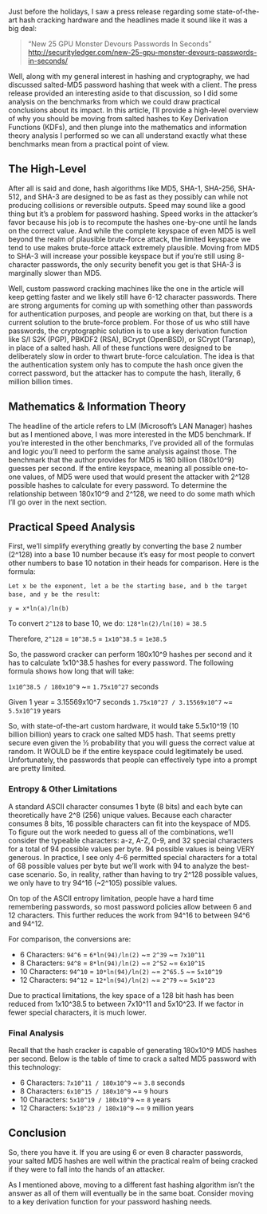 Just before the holidays, I saw a press release regarding some state-of-the-art hash cracking hardware and the headlines made it sound like it was a big deal:

>“New 25 GPU Monster Devours Passwords In Seconds”
http://securityledger.com/new-25-gpu-monster-devours-passwords-in-seconds/

Well, along with my general interest in hashing and cryptography, we had discussed salted-MD5 password hashing that week with a client. The press release provided an interesting aside to that discussion, so I did some analysis on the benchmarks from which we could draw practical conclusions about its impact. In this article, I’ll provide a high-level overview of why you should be moving from salted hashes to Key Derivation Functions (KDFs), and then plunge into the mathematics and information theory analysis I performed so we can all understand exactly what these benchmarks mean from a practical point of view.

## The High-Level
After all is said and done, hash algorithms like MD5, SHA-1, SHA-256, SHA-512, and SHA-3 are designed to be as fast as they possibly can while not producing collisions or reversible outputs. Speed may sound like a good thing but it’s a problem for password hashing. Speed works in the attacker’s favor because his job is to recompute the hashes one-by-one until he lands on the correct value. And while the complete keyspace of even MD5 is well beyond the realm of plausible brute-force attack, the limited keyspace we tend to use makes brute-force attack extremely plausible. Moving from MD5 to SHA-3 will increase your possible keyspace but if you’re still using 8-character passwords, the only security benefit you get is that SHA-3 is marginally slower than MD5.

Well, custom password cracking machines like the one in the article will keep getting faster and we likely still have 6-12 character passwords. There are strong arguments for coming up with something other than passwords for authentication purposes, and people are working on that, but there is a current solution to the brute-force problem. For those of us who still have passwords, the cryptographic solution is to use a key derivation function like S/I S2K (PGP), PBKDF2 (RSA), BCrypt (OpenBSD), or SCrypt (Tarsnap), in place of a salted hash. All of these functions were designed to be deliberately slow in order to thwart brute-force calculation. The idea is that the authentication system only has to compute the hash once given the correct password, but the attacker has to compute the hash, literally, 6 million billion times.

## Mathematics & Information Theory
The headline of the article refers to LM (Microsoft’s LAN Manager) hashes but as I mentioned above, I was more interested in the MD5 benchmark. If you’re interested in the other benchmarks, I’ve provided all of the formulas and logic you’ll need to perform the same analysis against those. The benchmark that the author provides for MD5 is 180 billion (180x10^9) guesses per second. If the entire keyspace, meaning all possible one-to-one values, of MD5 were used that would present the attacker with 2^128 possible hashes to calculate for every password. To determine the relationship between 180x10^9 and 2^128, we need to do some math which I’ll go over in the next section.

## Practical Speed Analysis
First, we’ll simplify everything greatly by converting the base 2 number (2^128) into a base 10 number because it’s easy for most people to convert other numbers to base 10 notation in their heads for comparison. Here is the formula:

`Let x be the exponent, let a be the starting base, and b the target base, and y be the result`:

`y = x*ln(a)/ln(b)`

To convert `2^128` to base 10, we do: `128*ln(2)/ln(10)` = `38.5`

Therefore, `2^128` = `10^38.5` = `1x10^38.5` = `1e38.5`

So, the password cracker can perform 180x10^9 hashes per second and it has to calculate 1x10^38.5 hashes for every password. The following formula  shows how long that will take:

`1x10^38.5 / 180x10^9` ~= `1.75x10^27` seconds

Given 1 year = 3.15569x10^7 seconds
`1.75x10^27 / 3.15569x10^7` ~= `5.5x10^19` years

So, with state-of-the-art custom hardware, it would take 5.5x10^19 (10 billion billion) years to crack one salted MD5 hash. That seems pretty secure even given the ½ probability that you will guess the correct value at random. It WOULD be if the entire keyspace could legitimately be used. Unfortunately, the passwords that people can effectively type into a prompt are pretty limited.

### Entropy & Other Limitations
A standard ASCII character consumes 1 byte (8 bits) and each byte can theoretically have 2^8 (256) unique values. Because each character consumes 8 bits, 16 possible characters can fit into the keyspace of MD5. To figure out the work needed to guess all of the combinations, we’ll consider the typeable characters: a-z, A-Z, 0-9, and 32 special characters for a total of 94 possible values per byte. 94 possible values is being VERY generous. In practice, I see only 4-6 permitted special characters for a total of 68 possible values per byte but we’ll work with 94 to analyze the best-case scenario. So, in reality, rather than having to try 2^128 possible values, we only have to try 94^16 (~2^105) possible values.

On top of the ASCII entropy limitation, people have a hard time remembering passwords, so most password policies allow between 6 and 12 characters. This further reduces the work from 94^16 to between 94^6 and 94^12.

For comparison, the conversions are:
* 6 Characters: `94^6` = `6*ln(94)/ln(2)` ~= `2^39` ~= `7x10^11`
* 8 Characters: `94^8` = `8*ln(94)/ln(2)` ~= `2^52` ~= `6x10^15`
* 10 Characters: `94^10` = `10*ln(94)/ln(2)` ~= `2^65.5` ~= `5x10^19`
* 12 Characters: `94^12` = `12*ln(94)/ln(2)` ~= `2^79` ~= `5x10^23`

Due to practical limitations, the key space of a 128 bit hash has been reduced from 1x10^38.5 to between 7x10^11 and 5x10^23. If we factor in fewer special characters, it is much lower.

### Final Analysis
Recall that the hash cracker is capable of generating 180x10^9 MD5 hashes per second. Below is the table of time to crack a salted MD5 password with this technology:

* 6 Characters: `7x10^11 / 180x10^9` ~= `3.8` seconds
* 8 Characters: `6x10^15 / 180x10^9` ~= `9` hours
* 10 Characters: `5x10^19 / 180x10^9` ~= `8` years
* 12 Characters: `5x10^23 / 180x10^9` ~= `9` million years

## Conclusion

So, there you have it. If you are using 6 or even 8 character passwords, your salted MD5 hashes are well within the practical realm of being cracked if they were to fall into the hands of an attacker.

As I mentioned above, moving to a different fast hashing algorithm isn’t the answer as all of them will eventually be in the same boat. Consider moving to a key derivation function for your password hashing needs.
